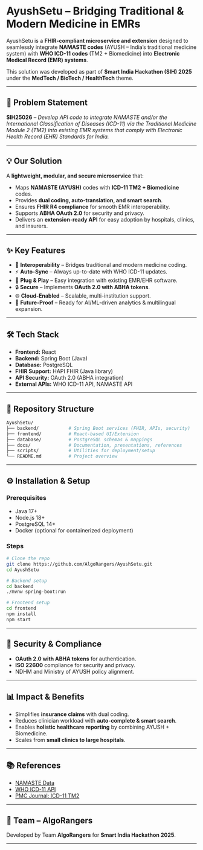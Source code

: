 
# AyushSetu – Bridging Traditional & Modern Medicine in EMRs

AyushSetu is a **FHIR-compliant microservice and extension** designed to seamlessly integrate **NAMASTE codes** (AYUSH – India’s traditional medicine system) with **WHO ICD-11 codes** (TM2 + Biomedicine) into **Electronic Medical Record (EMR) systems**.

This solution was developed as part of **Smart India Hackathon (SIH) 2025** under the **MedTech / BioTech / HealthTech** theme.

---

## 🚀 Problem Statement

**SIH25026** – *Develop API code to integrate NAMASTE and/or the International Classification of Diseases (ICD-11) via the Traditional Medicine Module 2 (TM2) into existing EMR systems that comply with Electronic Health Record (EHR) Standards for India.*

---

## 💡 Our Solution

A **lightweight, modular, and secure microservice** that:

* Maps **NAMASTE (AYUSH)** codes with **ICD-11 TM2 + Biomedicine** codes.
* Provides **dual coding, auto-translation, and smart search**.
* Ensures **FHIR R4 compliance** for smooth EMR interoperability.
* Supports **ABHA OAuth 2.0** for security and privacy.
* Delivers an **extension-ready API** for easy adoption by hospitals, clinics, and insurers.

---

## ✨ Key Features

* 🔗 **Interoperability** – Bridges traditional and modern medicine coding.
* ⚡ **Auto-Sync** – Always up-to-date with WHO ICD-11 updates.
* 🏥 **Plug & Play** – Easy integration with existing EMR/EHR software.
* 🔒 **Secure** – Implements **OAuth 2.0 with ABHA tokens**.
* 🌐 **Cloud-Enabled** – Scalable, multi-institution support.
* 🤖 **Future-Proof** – Ready for AI/ML-driven analytics & multilingual expansion.

---

## 🛠️ Tech Stack

* **Frontend:** React
* **Backend:** Spring Boot (Java)
* **Database:** PostgreSQL
* **FHIR Support:** HAPI FHIR (Java library)
* **API Security:** OAuth 2.0 (ABHA integration)
* **External APIs:** WHO ICD-11 API, NAMASTE API

---

## 📂 Repository Structure

```bash
AyushSetu/
├── backend/           # Spring Boot services (FHIR, APIs, security)
├── frontend/          # React-based UI/Extension
├── database/          # PostgreSQL schemas & mappings
├── docs/              # Documentation, presentations, references
├── scripts/           # Utilities for deployment/setup
└── README.md          # Project overview
```

---

## ⚙️ Installation & Setup

### Prerequisites

* Java 17+
* Node.js 18+
* PostgreSQL 14+
* Docker (optional for containerized deployment)

### Steps

```bash
# Clone the repo
git clone https://github.com/AlgoRangers/AyushSetu.git
cd AyushSetu

# Backend setup
cd backend
./mvnw spring-boot:run

# Frontend setup
cd frontend
npm install
npm start
```

---

## 🔐 Security & Compliance

* **OAuth 2.0 with ABHA tokens** for authentication.
* **ISO 22600** compliance for security and privacy.
* NDHM and Ministry of AYUSH policy alignment.

---

## 📊 Impact & Benefits

* Simplifies **insurance claims** with dual coding.
* Reduces clinician workload with **auto-complete & smart search**.
* Enables **holistic healthcare reporting** by combining AYUSH + Biomedicine.
* Scales from **small clinics to large hospitals**.

---

## 📚 References

* [NAMASTE Data](https://namaste.ayush.gov.in/sat_Ayurveda)
* [WHO ICD-11 API](https://icd.who.int/icdapi)
* [PMC Journal: ICD-11 TM2](https://www.ncbi.nlm.nih.gov/pmc/)

---

## 👥 Team – AlgoRangers

Developed by Team **AlgoRangers** for **Smart India Hackathon 2025**.

---

